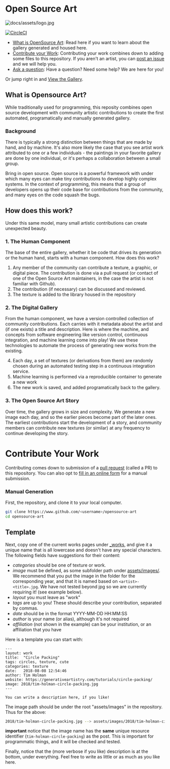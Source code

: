 # Open Source Art

![docs/assets/logo.jpg](docs/assets/logo.jpg)

[![CircleCI](https://circleci.com/gh/vsoch/opensource-art.svg?style=svg)](https://circleci.com/gh/vsoch/opensource-art)

 - [What is OpenSource Art](#what-is-opensource-art): Read here if you want to learn about the gallery generated and housed here.
 - [Contribute your Work](#contribute-your-work): Contributing your work combines down to adding some files to this repository. If you aren't an artist, you can [post an issue](https://www.github.com/vsoch/opensource-art/issues) and we will help you.
 - [Ask a question](https://www.github.com/vsoch/opensource-art/issues): Have a question? Need some help? We are here for you!

Or jump right in and [View the Gallery](https://vsoch.github.io/opensource-art).

## What is Opensource Art?

While traditionally used for programming, this reposity combines open source development with community artistic contributions to create the first automated, programatically and manually generated gallery.

### Background

There is typically a strong distinction between things that are made by hand, and by machine. 
It's also more likely the case that you see artist work attributed to one or a few individuals - the paintings in your favorite
gallery are done by one individual, or it's perhaps a collaboration between a small group.

Bring in open source. Open source is a powerful framework with under which many eyes can make tiny contributions to develop highly
complex systems. In the context of programming, this means that a group of developers opens up their code base for contributions from
the community, and many eyes on the code squash the bugs. 

## How does this work?

Under this same model, many small artistic contributions can create unexpected beauty.

### 1. The Human Component

The base of the entire gallery, whether it be code that drives its generation or the human hand, starts with a human component. 
How does this work?

 1. Any member of the community can contribute a texture, a graphic, or digital piece. The contribution is done via a pull request (or contact of one of the Open Source Art maintainers, in the case the artist is not familiar with Github).
 2. The contribution (if necessary) can be discussed and reviewed.
 3. The texture is added to the library housed in the repository

### 2. The Digital Gallery

From the human component, we have a version controlled collection of community contributions. Each carries with it metadata about the artist and (if one exists) a title and description. Here is where the machine, and concepts from software engineering like version control, continuous integration, and machine learning come into play! We use these technologies to automate the process of generating new works from the existing.

 4. Each day, a set of textures (or derivations from them) are randomly chosen during an automated testing step in a continuous integration service.
 5. Machine learning is performed via a reproducible container to generate a new work
 6. The new work is saved, and added programatically back to the gallery.

### 3. The Open Source Art Story

Over time, the gallery grows in size and complexity. We generate a new image each day, and so the earlier pieces become part of the later ones. The earliest contributions start the development of a story, and community members can contribute new textures (or similar) at any frequency to continue developing the story.

# Contribute Your Work

Contributing comes down to submission of a [pull request](https://yangsu.github.io/pull-request-tutorial/) (called a PR) to this repository.
You can also opt to [fill in an online form](https://vsoch.github.io/opensource-art/contribute) for a manual submission.

### Manual Generation
First, the repository, and clone it to your local computer.

```bash
git clone https://www.github.com/<username>/opensource-art
cd opensource-art
```

## Template

Next, copy one of the current works pages under [_works](docs/_works), and give it a unique name that is all lowercase
and doesn't have any special characters. The following fields have suggestions for their content:

 - *categories* should be one of texture or work.
 - *image* must be defined, as some subfolder path under [assets/images/](docs/assets/images). We recommend that you put the image in the folder for the corresponding year, and that it is named based on `<artist>-<title>.jpg`. We have not tested beyond jpg so we are currently requiring it! (see example below).
 - *layout* you must leave as "work"
 - *tags* are up to you! These should describe your contribution, separated by commas.
 - *date* should be in the format YYYY-MM-DD HH:MM:SS
 - *author* is your name (or alias), although it's not required
 - *affiliation* (not shown in the example) can be your institution, or an affiliation that you have

Here is a template you can start with:

```
---
layout: work
title:  "Circle Packing"
tags: circles, texture, cute
categories: texture
date:   2018-08-08 12:54:46
author: Tim Holman
website: https://generativeartistry.com/tutorials/circle-packing/
image: 2018/tim-holman-circle-packing.jpg
---

You can write a description here, if you like!
```

The image path should be under the root "assets/images" in the repository. Thus for the above:

```bash
2018/tim-holman-circle-packing.jpg --> assets/images/2018/tim-holman-circle-packing.jpg
```

**important** notice that the image name has the **same** unique resource identifier (`tim-holman-circle-packing`) as the post.
This is important for programmatic things, and it will be checked and tested.

Finally, notice that the (more verbose if you like) description is at the bottom, under everything. Feel
free to write as little or as much as you like here.
